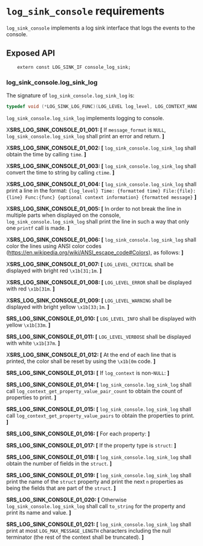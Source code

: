 # `log_sink_console` requirements

`log_sink_console` implements a log sink interface that logs the events to the console.

## Exposed API

```
    extern const LOG_SINK_IF console_log_sink;
```

### log_sink_console.log_sink_log

The signature of `log_sink_console.log_sink_log` is:

```c
typedef void (*LOG_SINK_LOG_FUNC)(LOG_LEVEL log_level, LOG_CONTEXT_HANDLE log_context, const char* file, const char* func, int line, const char* message_format, ...);
```

`log_sink_console.log_sink_log` implements logging to console.

X**SRS_LOG_SINK_CONSOLE_01_001: [** If `message_format` is `NULL`, `log_sink_console.log_sink_log` shall print an error and return. **]**

X**SRS_LOG_SINK_CONSOLE_01_002: [** `log_sink_console.log_sink_log` shall obtain the time by calling `time`. **]**

X**SRS_LOG_SINK_CONSOLE_01_003: [** `log_sink_console.log_sink_log` shall convert the time to string by calling `ctime`. **]**

X**SRS_LOG_SINK_CONSOLE_01_004: [** `log_sink_console.log_sink_log` shall print a line in the format: `{log_level} Time: {formatted time} File:{file}:{line} Func:{func} {optional context information} {formatted message}` **]**

X**SRS_LOG_SINK_CONSOLE_01_005: [** In order to not break the line in multiple parts when displayed on the console, `log_sink_console.log_sink_log` shall print the line in such a way that only one `printf` call is made. **]**

X**SRS_LOG_SINK_CONSOLE_01_006: [** `log_sink_console.log_sink_log` shall color the lines using ANSI color codes (https://en.wikipedia.org/wiki/ANSI_escape_code#Colors), as follows: **]**

  X**SRS_LOG_SINK_CONSOLE_01_007: [** `LOG_LEVEL_CRITICAL` shall be displayed with bright red `\x1b[31;1m`. **]**

  X**SRS_LOG_SINK_CONSOLE_01_008: [** `LOG_LEVEL_ERROR` shall be displayed with red `\x1b[31m`. **]**

  X**SRS_LOG_SINK_CONSOLE_01_009: [** `LOG_LEVEL_WARNING` shall be displayed with bright yellow `\x1b[33;1m`. **]**

  **SRS_LOG_SINK_CONSOLE_01_010: [** `LOG_LEVEL_INFO` shall be displayed with yellow `\x1b[33m`. **]**

  **SRS_LOG_SINK_CONSOLE_01_011: [** `LOG_LEVEL_VERBOSE` shall be displayed with white `\x1b[37m`. **]**

X**SRS_LOG_SINK_CONSOLE_01_012: [** At the end of each line that is printed, the color shall be reset by using the `\x1b[0m` code. **]**

**SRS_LOG_SINK_CONSOLE_01_013: [** If `log_context` is non-`NULL`: **]**

  **SRS_LOG_SINK_CONSOLE_01_014: [** `log_sink_console.log_sink_log` shall call `log_context_get_property_value_pair_count` to obtain the count of properties to print. **]**

  **SRS_LOG_SINK_CONSOLE_01_015: [** `log_sink_console.log_sink_log` shall call `log_context_get_property_value_pairs` to obtain the properties to print. **]**

  **SRS_LOG_SINK_CONSOLE_01_016: [** For each property: **]**

   **SRS_LOG_SINK_CONSOLE_01_017: [** If the property type is `struct`: **]**

   **SRS_LOG_SINK_CONSOLE_01_018: [** `log_sink_console.log_sink_log` shall obtain the number of fields in the `struct`. **]**

   **SRS_LOG_SINK_CONSOLE_01_019: [** `log_sink_console.log_sink_log` shall print the name of the `struct` property and print the next `n` properties as being the fields that are part of the `struct`. **]**

   **SRS_LOG_SINK_CONSOLE_01_020: [** Otherwise `log_sink_console.log_sink_log` shall call `to_string` for the property and print its name and value. **]**

**SRS_LOG_SINK_CONSOLE_01_021: [** `log_sink_console.log_sink_log` shall print at most `LOG_MAX_MESSAGE_LENGTH` characters including the null terminator (the rest of the context shall be truncated). **]**
